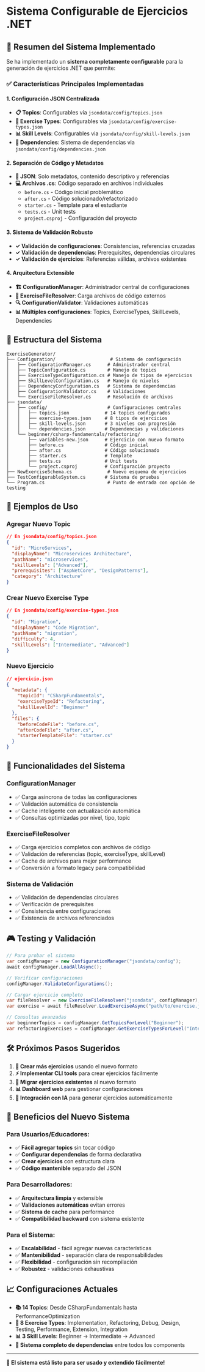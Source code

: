# Sistema Configurable de Ejercicios .NET

## 🎯 Resumen del Sistema Implementado

Se ha implementado un **sistema completamente configurable** para la generación de ejercicios .NET que permite:

### ✅ **Características Principales Implementadas**

#### 1. **Configuración JSON Centralizada**
- **📋 Topics**: Configurables via `jsondata/config/topics.json`
- **🔧 Exercise Types**: Configurables via `jsondata/config/exercise-types.json`  
- **📊 Skill Levels**: Configurables via `jsondata/config/skill-levels.json`
- **🔗 Dependencies**: Sistema de dependencias via `jsondata/config/dependencies.json`

#### 2. **Separación de Código y Metadatos**
- **📄 JSON**: Solo metadatos, contenido descriptivo y referencias
- **💻 Archivos .cs**: Código separado en archivos individuales
  - `before.cs` - Código inicial problemático
  - `after.cs` - Código solucionado/refactorizado  
  - `starter.cs` - Template para el estudiante
  - `tests.cs` - Unit tests
  - `project.csproj` - Configuración del proyecto

#### 3. **Sistema de Validación Robusto**
- **✓ Validación de configuraciones**: Consistencias, referencias cruzadas
- **✓ Validación de dependencias**: Prerequisites, dependencias circulares
- **✓ Validación de ejercicios**: Referencias válidas, archivos existentes

#### 4. **Arquitectura Extensible**
- **🏗️ ConfigurationManager**: Administrador central de configuraciones
- **📁 ExerciseFileResolver**: Carga archivos de código externos
- **🔍 ConfigurationValidator**: Validaciones automáticas
- **📊 Múltiples configuraciones**: Topics, ExerciseTypes, SkillLevels, Dependencies

## 📁 Estructura del Sistema

```
ExerciseGenerator/
├── Configuration/                    # Sistema de configuración
│   ├── ConfigurationManager.cs      # Administrador central
│   ├── TopicConfiguration.cs        # Manejo de topics
│   ├── ExerciseTypeConfiguration.cs # Manejo de tipos de ejercicios
│   ├── SkillLevelConfiguration.cs   # Manejo de niveles
│   ├── DependencyConfiguration.cs   # Sistema de dependencias
│   ├── ConfigurationValidator.cs    # Validaciones
│   └── ExerciseFileResolver.cs      # Resolución de archivos
├── jsondata/
│   ├── config/                      # Configuraciones centrales
│   │   ├── topics.json             # 14 topics configurados
│   │   ├── exercise-types.json     # 8 tipos de ejercicios
│   │   ├── skill-levels.json       # 3 niveles con progresión
│   │   └── dependencies.json       # Dependencias y validaciones
│   └── beginner/csharp-fundamentals/refactoring/
│       ├── variables-new.json      # Ejercicio con nuevo formato
│       ├── before.cs               # Código inicial
│       ├── after.cs                # Código solucionado
│       ├── starter.cs              # Template
│       ├── tests.cs                # Unit tests
│       └── project.csproj          # Configuración proyecto
├── NewExerciseSchema.cs             # Nuevo esquema de ejercicios
├── TestConfigurableSystem.cs       # Sistema de pruebas
└── Program.cs                       # Punto de entrada con opción de testing
```

## 🚀 Ejemplos de Uso

### **Agregar Nuevo Topic**
```json
// En jsondata/config/topics.json
{
  "id": "MicroServices",
  "displayName": "Microservices Architecture", 
  "pathName": "microservices",
  "skillLevels": ["Advanced"],
  "prerequisites": ["AspNetCore", "DesignPatterns"],
  "category": "Architecture"
}
```

### **Crear Nuevo Exercise Type**
```json
// En jsondata/config/exercise-types.json
{
  "id": "Migration",
  "displayName": "Code Migration",
  "pathName": "migration", 
  "difficulty": 4,
  "skillLevels": ["Intermediate", "Advanced"]
}
```

### **Nuevo Ejercicio**
```json
// ejercicio.json
{
  "metadata": {
    "topicId": "CSharpFundamentals",
    "exerciseTypeId": "Refactoring", 
    "skillLevelId": "Beginner"
  },
  "files": {
    "beforeCodeFile": "before.cs",
    "afterCodeFile": "after.cs",
    "starterTemplateFile": "starter.cs"
  }
}
```

## 🔧 Funcionalidades del Sistema

### **ConfigurationManager**
- ✅ Carga asíncrona de todas las configuraciones
- ✅ Validación automática de consistencia
- ✅ Cache inteligente con actualización automática
- ✅ Consultas optimizadas por nivel, tipo, topic

### **ExerciseFileResolver** 
- ✅ Carga ejercicios completos con archivos de código
- ✅ Validación de referencias (topic, exerciseType, skillLevel)
- ✅ Cache de archivos para mejor performance
- ✅ Conversión a formato legacy para compatibilidad

### **Sistema de Validación**
- ✅ Validación de dependencias circulares  
- ✅ Verificación de prerequisites 
- ✅ Consistencia entre configuraciones
- ✅ Existencia de archivos referenciados

## 🎮 Testing y Validación

```csharp
// Para probar el sistema
var configManager = new ConfigurationManager("jsondata/config");
await configManager.LoadAllAsync();

// Verificar configuraciones
configManager.ValidateConfigurations();

// Cargar ejercicio completo
var fileResolver = new ExerciseFileResolver("jsondata", configManager);
var exercise = await fileResolver.LoadExerciseAsync("path/to/exercise.json");

// Consultas avanzadas
var beginnerTopics = configManager.GetTopicsForLevel("Beginner");
var refactoringExercises = configManager.GetExerciseTypesForLevel("Intermediate");
```

## 🛠️ Próximos Pasos Sugeridos

1. **🎯 Crear más ejercicios** usando el nuevo formato
2. **⚡ Implementar CLI tools** para crear ejercicios fácilmente
3. **🔄 Migrar ejercicios existentes** al nuevo formato
4. **📊 Dashboard web** para gestionar configuraciones
5. **🤖 Integración con IA** para generar ejercicios automáticamente

## 🌟 Beneficios del Nuevo Sistema

### **Para Usuarios/Educadores:**
- ✅ **Fácil agregar topics** sin tocar código
- ✅ **Configurar dependencias** de forma declarativa  
- ✅ **Crear ejercicios** con estructura clara
- ✅ **Código mantenible** separado del JSON

### **Para Desarrolladores:**
- ✅ **Arquitectura limpia** y extensible
- ✅ **Validaciones automáticas** evitan errores
- ✅ **Sistema de cache** para performance  
- ✅ **Compatibilidad backward** con sistema existente

### **Para el Sistema:**
- ✅ **Escalabilidad** - fácil agregar nuevas características
- ✅ **Mantenibilidad** - separación clara de responsabilidades
- ✅ **Flexibilidad** - configuración sin recompilación
- ✅ **Robustez** - validaciones exhaustivas

## 📈 Configuraciones Actuales

- **📚 14 Topics**: Desde CSharpFundamentals hasta PerformanceOptimization
- **🔧 8 Exercise Types**: Implementation, Refactoring, Debug, Design, Testing, Performance, Extension, Integration  
- **📊 3 Skill Levels**: Beginner → Intermediate → Advanced
- **🔗 Sistema completo de dependencias** entre todos los components

---

**🎉 El sistema está listo para ser usado y extendido fácilmente!**